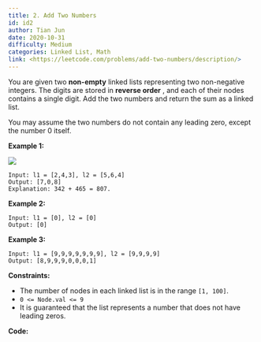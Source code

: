 ```yaml
---
title: 2. Add Two Numbers
id: id2
author: Tian Jun
date: 2020-10-31
difficulty: Medium
categories: Linked List, Math
link: <https://leetcode.com/problems/add-two-numbers/description/>
---
```


You are given two **non-empty** linked lists representing two non-negative
integers. The digits are stored in **reverse order** , and each of their nodes
contains a single digit. Add the two numbers and return the sum as a linked
list.

You may assume the two numbers do not contain any leading zero, except the
number 0 itself.



**Example 1:**

![](https://assets.leetcode.com/uploads/2020/10/02/addtwonumber1.jpg)
            
	Input: l1 = [2,4,3], l2 = [5,6,4]    
	Output: [7,0,8]    
	Explanation: 342 + 465 = 807.    

**Example 2:**
            
	Input: l1 = [0], l2 = [0]    
	Output: [0]    

**Example 3:**
            
	Input: l1 = [9,9,9,9,9,9,9], l2 = [9,9,9,9]    
	Output: [8,9,9,9,0,0,0,1]    



**Constraints:**

  * The number of nodes in each linked list is in the range `[1, 100]`.
  * `0 <= Node.val <= 9`
  * It is guaranteed that the list represents a number that does not have leading zeros.


**Code:**
